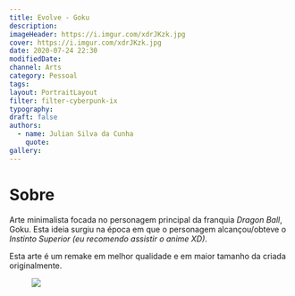 ```yaml
---
title: Evolve - Goku
description:
imageHeader: https://i.imgur.com/xdrJKzk.jpg
cover: https://i.imgur.com/xdrJKzk.jpg
date: 2020-07-24 22:30
modifiedDate:
channel: Arts
category: Pessoal
tags:
layout: PortraitLayout
filter: filter-cyberpunk-ix
typography:
draft: false
authors:
  - name: Julian Silva da Cunha
    quote:
gallery:
---
```


# Sobre

Arte minimalista focada no personagem principal da franquia _Dragon Ball_, Goku. Esta ideia surgiu na época em que o personagem alcançou/obteve o _Instinto Superior_ _(eu recomendo assistir o anime XD)_.

Esta arte é um remake em melhor qualidade e em maior tamanho da criada originalmente.

<figure>
<img src="https://i.imgur.com/xdrJKzk.jpg" className="img-fluid mx-auto d-block"/>
</figure>
